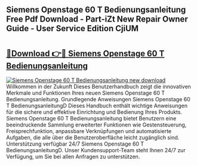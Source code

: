 ## Siemens Openstage 60 T Bedienungsanleitung Free Pdf Download - Part-iZt New Repair Owner Guide - User Service Edition CjiUM

# <h2><a href="http://df5gpb1.blite.top/?on=Siemens+Openstage+60+T+Bedienungsanleitung">🔗Download 👉🔴 Siemens Openstage 60 T Bedienungsanleitung</a></h2>

[![Siemens Openstage 60 T Bedienungsanleitung new download](https://i.imgur.com/lujVjoI.png)](http://df5gpb1.blite.top/?on=Siemens+Openstage+60+T+Bedienungsanleitung)
Willkommen in der Zukunft Dieses Benutzerhandbuch zeigt die innovativen Merkmale und Funktionen Ihres neuen Siemens Openstage 60 T Bedienungsanleitung. Grundlegende Anweisungen Siemens Openstage 60 T BedienungsanleitungD Dieses Handbuch enthält wichtige Anweisungen für die sichere und effektive Einrichtung und Bedienung Ihres Produkts. Siemens Openstage 60 T Bedienungsanleitung bietet Benutzern eine beeindruckende Sammlung erweiterter Funktionen wie Gestensteuerung, Freisprechfunktion, anpassbare Verknüpfungen und automatisierte Aufgaben, die alle über die Benutzeroberfläche leicht zugänglich sind. Unterstützung verfügbar 24/7 Siemens Openstage 60 T BedienungsanleitungD. Unser Kundensupport-Team steht Ihnen 24/7 zur Verfügung, um Sie bei allen Anfragen zu unterstützen.
